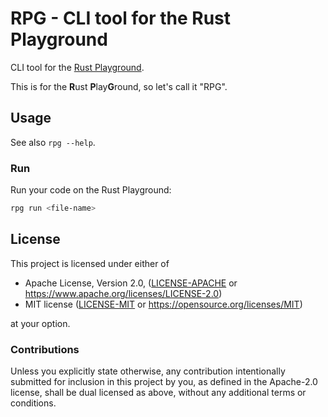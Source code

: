 # RPG - CLI tool for the Rust Playground

CLI tool for the [Rust Playground](https://play.rust-lang.org).

This is for the **R**ust **P**lay**G**round, so let's call it "RPG".

## Usage

See also `rpg --help`.

### Run

Run your code on the Rust Playground:

```sh
rpg run <file-name>
```

## License

This project is licensed under either of

- Apache License, Version 2.0, ([LICENSE-APACHE](./LICENSE-APACHE) or https://www.apache.org/licenses/LICENSE-2.0)
- MIT license ([LICENSE-MIT](./LICENSE-MIT) or https://opensource.org/licenses/MIT)

at your option.

### Contributions

Unless you explicitly state otherwise, any contribution intentionally submitted for inclusion in this project by you, as defined in the Apache-2.0 license, shall be dual licensed as above, without any additional terms or conditions.
